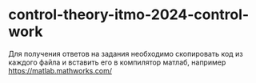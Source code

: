 # control-theory-itmo-2024-control-work

Для получения ответов на задания необходимо скопировать код из каждого файла и вставить его в компилятор матлаб, например https://matlab.mathworks.com/
